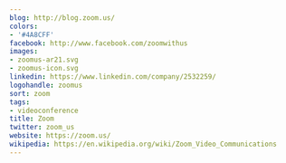 ```yaml
---
blog: http://blog.zoom.us/
colors:
- '#4A8CFF'
facebook: http://www.facebook.com/zoomwithus
images:
- zoomus-ar21.svg
- zoomus-icon.svg
linkedin: https://www.linkedin.com/company/2532259/
logohandle: zoomus
sort: zoom
tags:
- videoconference
title: Zoom
twitter: zoom_us
website: https://zoom.us/
wikipedia: https://en.wikipedia.org/wiki/Zoom_Video_Communications
---
```

